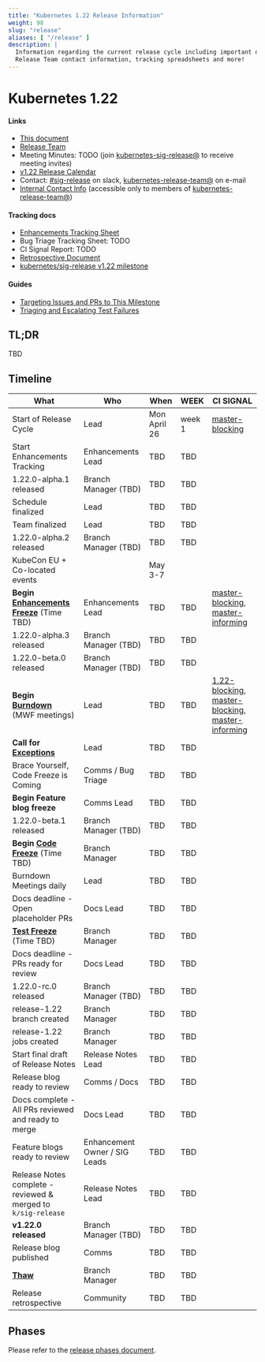 ```yaml
---
title: "Kubernetes 1.22 Release Information"
weight: 98
slug: "release"
aliases: [ "/release" ]
description: |
  Information regarding the current release cycle including important dates,
  Release Team contact information, tracking spreadsheets and more!
---
```


# Kubernetes 1.22

#### Links

* [This document](https://git.k8s.io/sig-release/releases/release-1.22/README.md)
* [Release Team](https://github.com/kubernetes/sig-release/blob/master/releases/release-1.22/release-team.md)
* Meeting Minutes: TODO (join [kubernetes-sig-release@] to receive meeting invites)
* [v1.22 Release Calendar][k8s122-calendar]
* Contact: [#sig-release] on slack, [kubernetes-release-team@] on e-mail
* [Internal Contact Info][Internal Contact Info] (accessible only to members of [kubernetes-release-team@])

#### Tracking docs

* [Enhancements Tracking Sheet](https://bit.ly/k8s122-enhancements)
* Bug Triage Tracking Sheet: TODO
* CI Signal Report: TODO
* [Retrospective Document][Retrospective Document]
* [kubernetes/sig-release v1.22 milestone](https://github.com/kubernetes/kubernetes/milestone/50)

#### Guides

* [Targeting Issues and PRs to This Milestone](https://git.k8s.io/community/contributors/devel/sig-release/release.md)
* [Triaging and Escalating Test Failures](https://git.k8s.io/community/contributors/devel/sig-testing/testing.md#troubleshooting-a-failure)

## TL;DR

TBD

## Timeline

| **What** | **Who** | **When** | **WEEK** | **CI SIGNAL** |
|---|---|-------|---|---|
| Start of Release Cycle | Lead | Mon April 26 | week 1 | [master-blocking] |
| Start Enhancements Tracking | Enhancements Lead | TBD | TBD | |
| 1.22.0-alpha.1 released | Branch Manager (TBD) | TBD  | TBD | |
| Schedule finalized | Lead | TBD | TBD | |
| Team finalized | Lead | TBD | TBD | |
| 1.22.0-alpha.2 released | Branch Manager (TBD) | TBD | TBD | |
| KubeCon EU + Co-located events | | May 3-7 | | |
| **Begin [Enhancements Freeze]** (Time TBD) | Enhancements Lead | TBD | TBD | [master-blocking], [master-informing] |
| 1.22.0-alpha.3 released | Branch Manager (TBD) | TBD | TBD | |
| 1.22.0-beta.0 released | Branch Manager (TBD) | TBD | TBD | |
| **Begin [Burndown]** (MWF meetings) | Lead | TBD | TBD | [1.22-blocking], [master-blocking], [master-informing] |
| **Call for [Exceptions][Exception]** | Lead | TBD | TBD | |
| Brace Yourself, Code Freeze is Coming | Comms / Bug Triage | TBD | TBD | |
| **Begin Feature blog freeze** | Comms Lead | TBD | TBD | |
| 1.22.0-beta.1 released | Branch Manager (TBD) | TBD | TBD | |
| **Begin [Code Freeze]** (Time TBD) | Branch Manager | TBD | TBD | |
| Burndown Meetings daily| Lead | TBD | TBD | |
| Docs deadline - Open placeholder PRs | Docs Lead | TBD | TBD | |
| **[Test Freeze]** (Time TBD) | Branch Manager | TBD | TBD | |
| Docs deadline - PRs ready for review | Docs Lead | TBD | TBD | |
| 1.22.0-rc.0 released | Branch Manager (TBD) | TBD | TBD | |
| release-1.22 branch created | Branch Manager | TBD | TBD | |
| release-1.22 jobs created | Branch Manager | TBD | TBD | |
| Start final draft of Release Notes | Release Notes Lead | TBD | TBD | |
| Release blog ready to review | Comms / Docs | TBD | TBD | |
| Docs complete - All PRs reviewed and ready to merge | Docs Lead | TBD | TBD | |
| Feature blogs ready to review | Enhancement Owner / SIG Leads | TBD | TBD | |
| Release Notes complete - reviewed & merged to `k/sig-release` | Release Notes Lead | TBD | TBD | |
| **v1.22.0 released** | Branch Manager (TBD) | TBD | TBD | |
| Release blog published | Comms | TBD | TBD | |
| **[Thaw]** | Branch Manager | TBD | TBD | |
| Release retrospective | Community | TBD | TBD | |

## Phases

Please refer to the [release phases document](../release_phases.md).

[k8s122-calendar]: https://bit.ly/k8s-release-cal
[Internal Contact Info]: TBD
[Retrospective Document]: TBD

[Enhancements Freeze]: ../release_phases.md#enhancements-freeze
[Burndown]: ../release_phases.md#burndown
[Code Freeze]: ../release_phases.md#code-freeze
[Exception]: ../release_phases.md#exceptions
[Thaw]: ../release_phases.md#thaw
[Test Freeze]: ../release_phases.md#test-freeze

[kubernetes-release-team@]: https://groups.google.com/a/kubernetes.io/g/release-team
[kubernetes-sig-release@]: https://groups.google.com/forum/#!forum/kubernetes-sig-release
[#sig-release]: https://kubernetes.slack.com/messages/sig-release/
[kubernetes-release-calendar]: https://bit.ly/k8s-release-cal
[kubernetes/kubernetes]: https://github.com/kubernetes/kubernetes

[master-blocking]: https://testgrid.k8s.io/sig-release-master-blocking#Summary
[master-informing]: https://testgrid.k8s.io/sig-release-master-informing#Summary
[1.22-blocking]: https://testgrid.k8s.io/sig-release-1.22-blocking#Summary

[exception requests]: ../EXCEPTIONS.md
[release phases document]: ../release_phases.md
